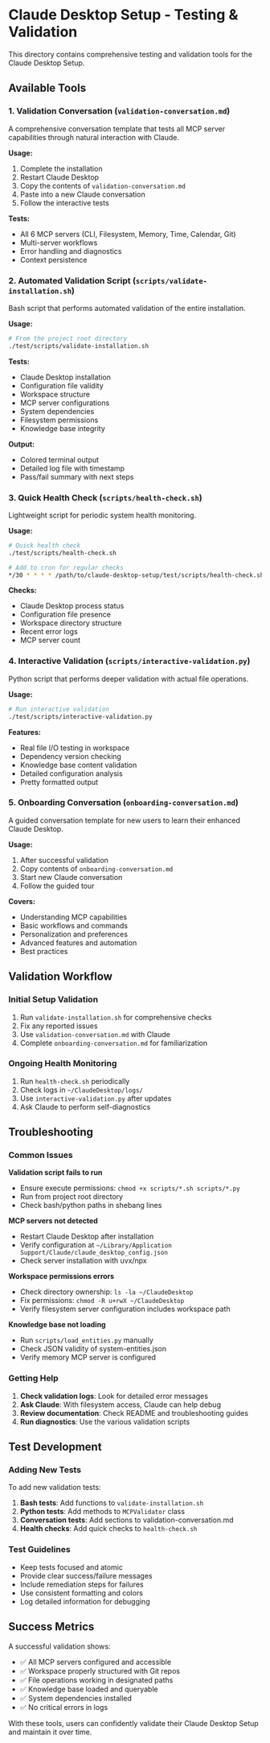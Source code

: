 # Claude Desktop Setup - Testing & Validation

This directory contains comprehensive testing and validation tools for the Claude Desktop Setup.

## Available Tools

### 1. Validation Conversation (`validation-conversation.md`)
A comprehensive conversation template that tests all MCP server capabilities through natural interaction with Claude.

**Usage:**
1. Complete the installation
2. Restart Claude Desktop
3. Copy the contents of `validation-conversation.md`
4. Paste into a new Claude conversation
5. Follow the interactive tests

**Tests:**
- All 6 MCP servers (CLI, Filesystem, Memory, Time, Calendar, Git)
- Multi-server workflows
- Error handling and diagnostics
- Context persistence

### 2. Automated Validation Script (`scripts/validate-installation.sh`)
Bash script that performs automated validation of the entire installation.

**Usage:**
```bash
# From the project root directory
./test/scripts/validate-installation.sh
```

**Tests:**
- Claude Desktop installation
- Configuration file validity
- Workspace structure
- MCP server configurations
- System dependencies
- Filesystem permissions
- Knowledge base integrity

**Output:**
- Colored terminal output
- Detailed log file with timestamp
- Pass/fail summary with next steps

### 3. Quick Health Check (`scripts/health-check.sh`)
Lightweight script for periodic system health monitoring.

**Usage:**
```bash
# Quick health check
./test/scripts/health-check.sh

# Add to cron for regular checks
*/30 * * * * /path/to/claude-desktop-setup/test/scripts/health-check.sh
```

**Checks:**
- Claude Desktop process status
- Configuration file presence
- Workspace directory structure
- Recent error logs
- MCP server count

### 4. Interactive Validation (`scripts/interactive-validation.py`)
Python script that performs deeper validation with actual file operations.

**Usage:**
```bash
# Run interactive validation
./test/scripts/interactive-validation.py
```

**Features:**
- Real file I/O testing in workspace
- Dependency version checking
- Knowledge base content validation
- Detailed configuration analysis
- Pretty formatted output

### 5. Onboarding Conversation (`onboarding-conversation.md`)
A guided conversation template for new users to learn their enhanced Claude Desktop.

**Usage:**
1. After successful validation
2. Copy contents of `onboarding-conversation.md`
3. Start new Claude conversation
4. Follow the guided tour

**Covers:**
- Understanding MCP capabilities
- Basic workflows and commands
- Personalization and preferences
- Advanced features and automation
- Best practices

## Validation Workflow

### Initial Setup Validation
1. Run `validate-installation.sh` for comprehensive checks
2. Fix any reported issues
3. Use `validation-conversation.md` with Claude
4. Complete `onboarding-conversation.md` for familiarization

### Ongoing Health Monitoring
1. Run `health-check.sh` periodically
2. Check logs in `~/ClaudeDesktop/logs/`
3. Use `interactive-validation.py` after updates
4. Ask Claude to perform self-diagnostics

## Troubleshooting

### Common Issues

**Validation script fails to run**
- Ensure execute permissions: `chmod +x scripts/*.sh scripts/*.py`
- Run from project root directory
- Check bash/python paths in shebang lines

**MCP servers not detected**
- Restart Claude Desktop after installation
- Verify configuration at `~/Library/Application Support/Claude/claude_desktop_config.json`
- Check server installation with uvx/npx

**Workspace permissions errors**
- Check directory ownership: `ls -la ~/ClaudeDesktop`
- Fix permissions: `chmod -R u+rwX ~/ClaudeDesktop`
- Verify filesystem server configuration includes workspace path

**Knowledge base not loading**
- Run `scripts/load_entities.py` manually
- Check JSON validity of system-entities.json
- Verify memory MCP server is configured

### Getting Help

1. **Check validation logs**: Look for detailed error messages
2. **Ask Claude**: With filesystem access, Claude can help debug
3. **Review documentation**: Check README and troubleshooting guides
4. **Run diagnostics**: Use the various validation scripts

## Test Development

### Adding New Tests

To add new validation tests:

1. **Bash tests**: Add functions to `validate-installation.sh`
2. **Python tests**: Add methods to `MCPValidator` class
3. **Conversation tests**: Add sections to validation-conversation.md
4. **Health checks**: Add quick checks to `health-check.sh`

### Test Guidelines

- Keep tests focused and atomic
- Provide clear success/failure messages
- Include remediation steps for failures
- Use consistent formatting and colors
- Log detailed information for debugging

## Success Metrics

A successful validation shows:
- ✅ All MCP servers configured and accessible
- ✅ Workspace properly structured with Git repos
- ✅ File operations working in designated paths
- ✅ Knowledge base loaded and queryable
- ✅ System dependencies installed
- ✅ No critical errors in logs

With these tools, users can confidently validate their Claude Desktop Setup and maintain it over time.
